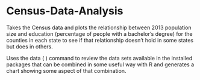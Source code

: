 # Census-Data-Analysis
Takes the Census data and plots the relationship between 2013 population size and education (percentage of people with a bachelor’s degree) for the counties in each state to see if that relationship doesn’t hold in some states but does in others.

Uses the data ( ) command to review the data sets available in the installed packages that can be combined in some useful way with R and generates a chart showing some aspect of that combination.
